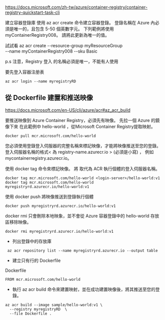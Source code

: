 https://docs.microsoft.com/zh-tw/azure/container-registry/container-registry-quickstart-task-cli

建立容器登錄庫
使用 az acr create 命令建立容器登錄。 登錄名稱在 Azure 內必須是唯一的，且包含 5-50 個英數字元。 下列範例將使用 myContainerRegistry008。 請將此更新為唯一的值。

試試看
az acr create --resource-group myResourceGroup \
  --name myContainerRegistry008 --sku Basic

p.s 注意，Registry 登入 的名稱必須是唯一，不能有人使用

要先登入容器注册表

```
az acr login --name myregistryRD 
```

## 從 Dockerfile 建置和推送映像

https://docs.microsoft.com/en-US/cli/azure/acr#az_acr_build

要推送映像到 Azure Container Registry，必須先有映像。 
先拉一個 Azure 的鏡像下來
在此範例中 hello-world ，從Microsoft Container Registry提取映射。

```
docker pull mcr.microsoft.com/hello-world
```
您必須使用登錄登入伺服器的完整名稱來標記映像，才能將映像推送至您的登錄。 
登入伺服器名稱的格式< 為 registry-name.azurecr.io > (必須是小寫) ，
例如 mycontainerregistry.azurecr.io。

使用 docker tag 命令來標記映像。 將 <login-server> 取代為 ACR 執行個體的登入伺服器名稱。
  
```
docker tag mcr.microsoft.com/hello-world <login-server>/hello-world:v1
docker tag mcr.microsoft.com/hello-world myregistryrd.azurecr.io/hello-world:v1
```

使用 docker push 將映像推送到登錄執行個體
```
docker push myregistryrd.azurecr.io/hello-world:v1  
```  
docker rmi 只會刪除本地映象，並不會從 Azure 容器登錄中的 hello-world 存放區移除映像。
```
docker rmi myregistryrd.azurecr.io/hello-world:v1
```  

* 列出登錄中的存放庫
```  
 az acr repository list --name myregistryrd.azurecr.io --output table  
```  
  
* 建立只有行的 Dockerfile

Dockerfile
```
FROM mcr.microsoft.com/hello-world

```

* 執行 az acr build 命令來建置映射，並在成功建置映像後，將其推送至您的登錄。 

```
az acr build --image sample/hello-world:v1 \
  --registry myregistryRD  \
  --file Dockerfile . 
  
```
